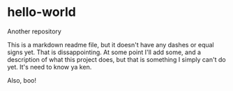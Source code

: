 # hello-world
Another repository

This is a markdown readme file, but it doesn't have any dashes or equal signs yet. That is dissappointing. At some point I'll add some, and a description of what this project does, but that is something I simply can't do yet. It's need to know ya ken.

Also, boo!
